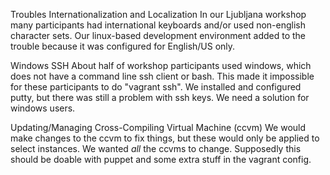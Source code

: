 
Troubles
  Internationalization and Localization
    In our Ljubljana workshop many participants had international keyboards
    and/or used non-english character sets. Our linux-based development
    environment added to the trouble because it was configured for English/US
    only.

  Windows SSH
    About half of workshop participants used windows, which does not have a
    command line ssh client or bash. This made it impossible for these
    participants to do "vagrant ssh". We installed and configured putty, but
    there was still a problem with ssh keys. We need a solution for windows
    users.

  Updating/Managing Cross-Compiling Virtual Machine (ccvm)
    We would make changes to the ccvm to fix things, but these would only be
    applied to select instances. We wanted *all* the ccvms to change.
    Supposedly this should be doable with puppet and some extra stuff in the
    vagrant config.

